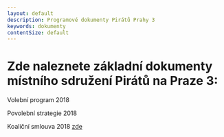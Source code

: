 ```yaml
---
layout: default
description: Programové dokumenty Pirátů Prahy 3
keywords: dokumenty
contentSize: default
---
```


# Zde naleznete základní dokumenty místního sdružení Pirátů na Praze 3:

Volební program 2018

Povolební strategie 2018

Koaliční smlouva 2018 [zde](https://www.praha3.cz/samosprava/zastupitelstvo/koalicni-dohoda-pro-obdobi-20182022)

